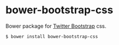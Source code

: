 # bower-bootstrap-css

Bower package for [Twitter Bootstrap](http://twitter.github.io/bootstrap/) css.

```sh
$ bower install bower-bootstrap-css
```

